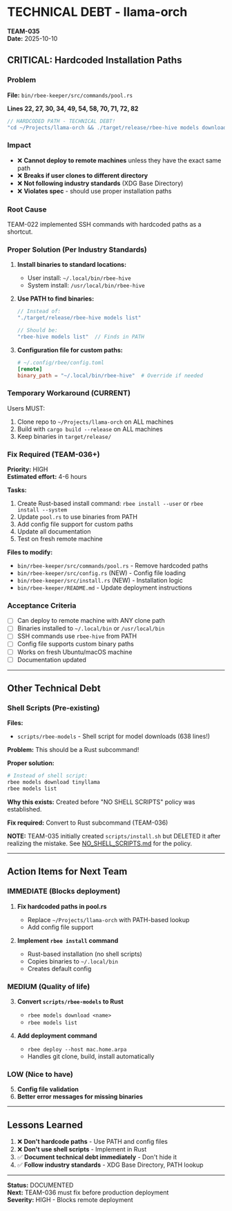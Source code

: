 # TECHNICAL DEBT - llama-orch

**TEAM-035**  
**Date:** 2025-10-10

## CRITICAL: Hardcoded Installation Paths

### Problem

**File:** `bin/rbee-keeper/src/commands/pool.rs`

**Lines 22, 27, 30, 34, 49, 54, 58, 70, 71, 72, 82**

```rust
// HARDCODED PATH - TECHNICAL DEBT!
"cd ~/Projects/llama-orch && ./target/release/rbee-hive models download {}"
```

### Impact

- ❌ **Cannot deploy to remote machines** unless they have the exact same path
- ❌ **Breaks if user clones to different directory**
- ❌ **Not following industry standards** (XDG Base Directory)
- ❌ **Violates spec** - should use proper installation paths

### Root Cause

TEAM-022 implemented SSH commands with hardcoded paths as a shortcut.

### Proper Solution (Per Industry Standards)

1. **Install binaries to standard locations:**
   - User install: `~/.local/bin/rbee-hive`
   - System install: `/usr/local/bin/rbee-hive`

2. **Use PATH to find binaries:**
   ```rust
   // Instead of:
   "./target/release/rbee-hive models list"
   
   // Should be:
   "rbee-hive models list"  // Finds in PATH
   ```

3. **Configuration file for custom paths:**
   ```toml
   # ~/.config/rbee/config.toml
   [remote]
   binary_path = "~/.local/bin/rbee-hive"  # Override if needed
   ```

### Temporary Workaround (CURRENT)

Users MUST:
1. Clone repo to `~/Projects/llama-orch` on ALL machines
2. Build with `cargo build --release` on ALL machines
3. Keep binaries in `target/release/`

### Fix Required (TEAM-036+)

**Priority:** HIGH  
**Estimated effort:** 4-6 hours

**Tasks:**
1. Create Rust-based install command: `rbee install --user` or `rbee install --system`
2. Update `pool.rs` to use binaries from PATH
3. Add config file support for custom paths
4. Update all documentation
5. Test on fresh remote machine

**Files to modify:**
- `bin/rbee-keeper/src/commands/pool.rs` - Remove hardcoded paths
- `bin/rbee-keeper/src/config.rs` (NEW) - Config file loading
- `bin/rbee-keeper/src/install.rs` (NEW) - Installation logic
- `bin/rbee-keeper/README.md` - Update deployment instructions

### Acceptance Criteria

- [ ] Can deploy to remote machine with ANY clone path
- [ ] Binaries installed to `~/.local/bin` or `/usr/local/bin`
- [ ] SSH commands use `rbee-hive` from PATH
- [ ] Config file supports custom binary paths
- [ ] Works on fresh Ubuntu/macOS machine
- [ ] Documentation updated

---

## Other Technical Debt

### Shell Scripts (Pre-existing)

**Files:**
- `scripts/rbee-models` - Shell script for model downloads (638 lines!)

**Problem:** This should be a Rust subcommand!

**Proper solution:**
```bash
# Instead of shell script:
rbee models download tinyllama
rbee models list
```

**Why this exists:** Created before "NO SHELL SCRIPTS" policy was established.

**Fix required:** Convert to Rust subcommand (TEAM-036)

**NOTE:** TEAM-035 initially created `scripts/install.sh` but DELETED it after realizing the mistake. See [NO_SHELL_SCRIPTS.md](NO_SHELL_SCRIPTS.md) for the policy.

---

## Action Items for Next Team

### IMMEDIATE (Blocks deployment)

1. **Fix hardcoded paths in pool.rs**
   - Replace `~/Projects/llama-orch` with PATH-based lookup
   - Add config file support

2. **Implement `rbee install` command**
   - Rust-based installation (no shell scripts)
   - Copies binaries to `~/.local/bin`
   - Creates default config

### MEDIUM (Quality of life)

3. **Convert `scripts/rbee-models` to Rust**
   - `rbee models download <name>`
   - `rbee models list`

4. **Add deployment command**
   - `rbee deploy --host mac.home.arpa`
   - Handles git clone, build, install automatically

### LOW (Nice to have)

5. **Config file validation**
6. **Better error messages for missing binaries**

---

## Lessons Learned

1. ❌ **Don't hardcode paths** - Use PATH and config files
2. ❌ **Don't use shell scripts** - Implement in Rust
3. ✅ **Document technical debt immediately** - Don't hide it
4. ✅ **Follow industry standards** - XDG Base Directory, PATH lookup

---

**Status:** DOCUMENTED  
**Next:** TEAM-036 must fix before production deployment  
**Severity:** HIGH - Blocks remote deployment
